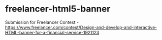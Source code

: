 # freelancer-html5-banner
Submission for Freelancer Contest - https://www.freelancer.com/contest/Design-and-develop-and-interactive-HTML-banner-for-a-financial-service-1921123
